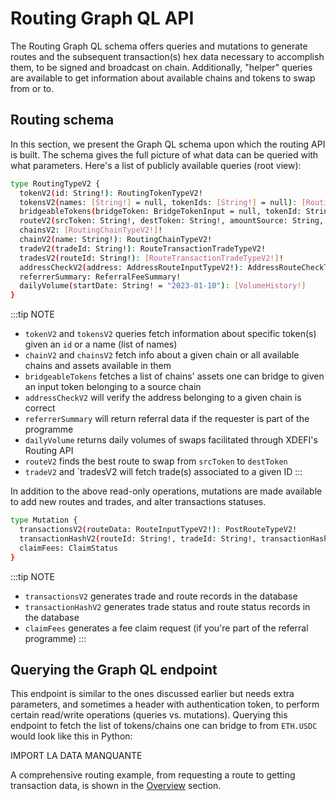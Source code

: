 # Routing Graph QL API

The Routing Graph QL schema offers queries and mutations to generate routes and the subsequent transaction(s) hex data necessary to accomplish them, to be signed and broadcast on chain. Additionally, "helper" queries are available to get information about available chains and tokens to swap from or to.

## Routing schema

In this section, we present the Graph QL schema upon which the routing API is built. The schema gives the full picture of what data can be queried with what parameters.
Here's a list of publicly available queries (root view):

```bash
type RoutingTypeV2 {
  tokenV2(id: String!): RoutingTokenTypeV2!
  tokensV2(names: [String!] = null, tokenIds: [String!] = null): [RoutingTokenTypeV2!]!
  bridgeableTokens(bridgeToken: BridgeTokenInput = null, tokenId: String = null): [RoutingTokenTypeV2!]!
  routeV2(srcToken: String!, destToken: String!, amountSource: String, slippage: String!, addresses: [AddressRouteInputTypeV2!]!, destAddress: String!, infiniteApproval: Boolean, referral: ReferralInputType): RouteTypeV2!
  chainsV2: [RoutingChainTypeV2!]!
  chainV2(name: String!): RoutingChainTypeV2!
  tradeV2(tradeId: String!): RouteTransactionTradeTypeV2!
  tradesV2(routeId: String!): [RouteTransactionTradeTypeV2!]!
  addressCheckV2(address: AddressRouteInputTypeV2!): AddressRouteCheckTypeV2!
  referrerSummary: ReferralFeeSummary!
  dailyVolume(startDate: String! = "2023-01-10"): [VolumeHistory!]
}
```

:::tip NOTE

- `tokenV2` and `tokensV2` queries fetch information about specific token(s) given an `id` or a name (list of names)
- `chainV2` and `chainsV2` fetch info about a given chain or all available chains and assets available in them
- `bridgeableTokens` fetches a list of chains' assets one can bridge to given an input token belonging to a source chain
- `addressCheckV2` will verify the address belonging to a given chain is correct
- `referrerSummary` will return referral data if the requester is part of the programme
- `dailyVolume` returns daily volumes of swaps facilitated through XDEFI's Routing API
- `routeV2` finds the best route to swap from `srcToken` to `destToken`
- `tradeV2` and `tradesV2 will fetch trade(s) associated to a given ID
  :::

In addition to the above read-only operations, mutations are made available to add new routes and trades, and alter transactions statuses.

```bash
type Mutation {
  transactionsV2(routeData: RouteInputTypeV2!): PostRouteTypeV2!
  transactionHashV2(routeId: String!, tradeId: String!, transactionHash: String!): String!
  claimFees: ClaimStatus
}
```

:::tip NOTE

- `transactionsV2` generates trade and route records in the database
- `transactionHashV2` generates trade status and route status records in the database
- `claimFees` generates a fee claim request (if you're part of the referral programme)
  :::

## Querying the Graph QL endpoint

This endpoint is similar to the ones discussed earlier but needs extra parameters, and sometimes a header with authentication token, to perform certain read/write operations (queries vs. mutations).
Querying this endpoint to fetch the list of tokens/chains one can bridge to from `ETH.USDC` would look like this in Python:

IMPORT LA DATA MANQUANTE

A comprehensive routing example, from requesting a route to getting transaction data, is shown in the [Overview](./overview) section.
